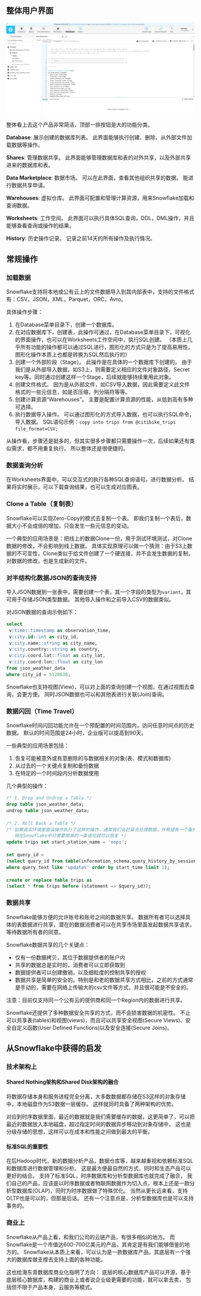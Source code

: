 ## 整体用户界面
![image](content-view.png)

整体看上去这个产品非常简洁，顶部一排按钮是大的功能分类。

**Database**: 展示创建的数据库列表。 此界面能够执行创建、删除、从外部文件加载数据等操作。

**Shares**: 管理数据共享。 此界面能够管理数据库和表的对外共享，以及外部共享进来的数据库和表。

**Data Marketplace**: 数据市场。 可以在此界面，查看其他组织共享的数据。 能进行数据共享申请。

**Warehouses**: 虚拟仓库。 此界面可配置和管理计算资源，用来Snowflake加载和查询数据。 

**Worksheets**: 工作空间。 此界面可以执行具体SQL查询，DDL，DML操作，并且能够查看查询或操作的结果。

**History**: 历史操作记录。 记录之前14天的所有操作及执行情况。

## 常规操作
### 加载数据
Snowflake支持将本地或公有云上的文件数据导入到其内部表中，支持的文件格式有：CSV，JSON，XML，Parquet，ORC，Avro。

具体操作步骤：
1. 在Database菜单目录下，创建一个数据库。
2. 在对应数据库下，创建表，此操作可通过，在Database菜单目录下，可视化的界面操作，也可以在Worksheets工作空间中，执行SQL创建。
   （本质上几乎所有功能的操作都可以通过SQL进行，图形化的方式只是为了提高易用性，图形化操作本质上也都是转换为SQL然后执行的）
3. 创建一个外部阶段（Stage）。 此操作是在具体的一个数据库下创建的。
   由于我们是从外部导入数据，如S3上，则需要定义相应的文件对象路径，Secret key等。同时通过创建这样一个Stage，后续就能够持续重用此对象。
4. 创建文件格式。 因为是从外部文件，如CSV导入数据，因此需要定义此文件格式的一些元信息，如是否压缩，列分隔符等等。
5. 创建计算资源“Warehouses”。 主要是配置计算资源的性能，从低到高有多种可选择。
6. 执行数据导入操作。 可以通过图形化的方式导入数据，也可以执行SQL命令，导入数据。 SQL语句示例：`copy into trips from @citibike_trips
   file_format=CSV;`

从操作看，步骤还是挺多的，但其实很多步骤都只需要操作一次，后续如果还有类似需求，都不用重复执行。 所以整体还是很便捷的。

### 数据查询分析
在Worksheets界面中，可以交互式的执行各种SQL查询语句，进行数据分析。 结果将实时展示，可以下载查询结果，也可以生成对应图表。

### Clone a Table（复制表）
Snowflake可以实现Zero-Copy的模式去复制一个表。 即我们复制一个表后，数据大小不会成倍的增加，只会发生一些元信息的变动。 

一个典型的应用场景是：把线上的数据Clone一份，用于测试环境测试，对Clone数据的修改，不会影响到线上数据。 
具体实现原理可以做一个猜测：由于S3上数据的不可变性，Clone类似于给文件创建了一个硬连接，并不会发生数据的复制，对数据的修改，也是生成新的文件。

### 对半结构化数据JSON的查询支持
导入JSON数据到一张表中，需要创建一个表，其一个字段的类型为`variant`，其可用于存储JSON类型数据。
其他导入操作和之前导入CSV的数据类似。

对JSON数据的查询示例如下：
```sql
select
 v:time::timestamp as observation_time,
 v:city.id::int as city_id,
 v:city.name::string as city_name,
 v:city.country::string as country,
 v:city.coord.lat::float as city_lat,
 v:city.coord.lon::float as city_lon
from json_weather_data
where city_id = 5128638;
```

Snowflake也支持视图(View)，可以对上面的查询创建一个视图，在通过视图去查询，会更方便。
同时JSON数据也可以和其他表进行关联(Join)查询。

### 数据闪回（Time Travel）
Snowflake时间闪回功能允许在一个预配置的时间范围内，访问任意时间点的历史数据。 默认的时间范围是24小时，企业版可以提高到90天。

一些典型的应用场景包括：
1. 恢复可能被意外或有意删除的与数据相关的对象(表、模式和数据库)
2. 从过去的一个关键点复制和备份数据
3. 在特定的一个时间段内分析数据使用

几个典型的操作：
```sql
/* 1. Drop and Undrop a Table */
drop table json_weather_data;
undrop table json_weather_data;

/* 2. Roll Back a Table */
/* 如果真实环境里面误操作执行了这样的操作，通常我们会赶紧去处理数据，并希望有一个备份数据在。 
   但在Snowflake中只需要简单的一条语句就可以恢复 */
update trips set start_station_name = 'oops'; 

set query_id = 
(select query_id from table(information_schema.query_history_by_session (result_limit=>5))
where query_text like 'update%' order by start_time limit 1);

create or replace table trips as 
(select * from trips before (statement => $query_id));

```

### 数据共享
Snowflake能够方便的允许账号和账号之间的数据共享。 
数据所有者可以选择具体的表数据进行共享，潜在的数据消费者可以在共享市场里面发起数据共享请求，等待数据所有者的同意。

Snowflake数据共享的几个关键点：
* 仅有一份数据拷贝，其位于数据提供者的账户内
* 共享的数据总是实时的，消费者可以立即获取到
* 数据提供者可以创建撤销，以及细粒度的控制共享的授权
* 数据共享是简单的安全的。特别是和老的数据共享方式相比，之前的方式通常是手动的，需要在网络上传输大的csv文件等方式，并且很可能是不安全的。

注意：目前仅支持同一个公有云的提供商和同一个Region内的数据进行共享。

Snowflake还提供了多种数据安全共享的方式，而不会损害数据的机密性。 
不止可以共享表(tables)和视图(views)，而且可以共享安全视图(Secure Views)、安全自定义函数(User Defined Functions)以及安全连接(Secure Joins)。


## 从Snowflake中获得的启发
### 技术架构上
#### Shared Nothing架构和Shared Disk架构的融合
将数据存储本身和服务进程完全分离，大多数数据都存储在S3这样的对象存储中，本地磁盘作为S3数据一层缓存。 这样就同时具备了两种架构的优势。

对应到时序数据里面，最近的数据就是我们需要缓存的数据，这更简单了，可以把最近的数据放入本地磁盘，超过指定时间的数据异步移动到对象存储中，
这也是分级存储的思想，这样可以在成本和性能之间做到最大的平衡。 

#### 标准SQL的重要性
在后Hadoop时代，新的数据分析产品，数据仓库等，越来越重视和依赖标准SQL和数据库进行数据管理和分析。 
这是最方便最自然的方式，同时和生态产品可以更好的结合。 
支持了标准SQL，时序数据库和分析型数据库也就完成了融合，
我们自己的产品，应该是以时序数据或者物联网数据作为切入点，根本上还是一款分析型数据库(OLAP)，同时为时序数据做了特殊优化。
当然从更长远来看，支持OLTP也是可以的，但那是后话。 还有一个注意点是，分析型数据库也是可以支持事务的。 

### 商业上
Snowflake从产品上看，和我们公司的云链产品，有很多相似的地方。 
而Snowflake是一个市值达600-700亿美元的产品，其肯定是有我们能够借鉴的地方的。
Snowflake从本质上来看，可以认为是一款数据库产品，其底层有一个强大的数据库做支撑去支持上面的各种功能。 

这也给海东青数据库商业化指明了方向：
底层的核心数据库产品可以开源，基于底层核心数据库，构建的商业上或者说企业级更需要的功能，就可以拿去卖， 包括但不限于产品本身，云服务等模式。
